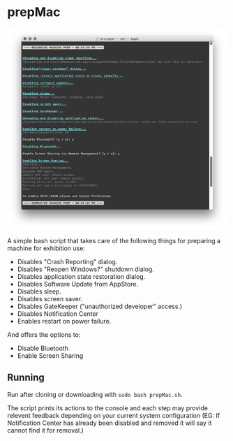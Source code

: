 # prepMac

![Screenshot](https://raw.githubusercontent.com/local-projects/prepMac/screenshots/screen01.png)

A simple bash script that takes care of the following things for preparing a machine for exhibition use:

- Disables "Crash Reporting" dialog.
- Disables "Reopen Windows?" shutdown dialog.
- Disables application state restoration dialog.
- Disables Software Update from AppStore.
- Disables sleep.
- Disables screen saver.
- Disables GateKeeper ("unauthorized developer" access.)
- Disables Notification Center
- Enables restart on power failure.

And offers the options to:

- Disable Bluetooth
- Enable Screen Sharing

## Running

Run after cloning or downloading with `sudo bash prepMac.sh`.

The script prints its actions to the console and each step may provide relevent feedback depending on your current system configuration (EG: If Notification Center has already been disabled and removed it will say it cannot find it for removal.)
